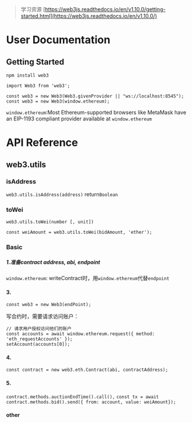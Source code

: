 > 学习资源
> [https://web3js.readthedocs.io/en/v1.10.0/getting-started.html](https://web3js.readthedocs.io/en/v1.10.0/)

# User Documentation
## Getting Started
`npm install web3`

`import Web3 from 'web3';`

`const web3 = new Web3(Web3.givenProvider || "ws://localhost:8545");`
`const web3 = new Web3(window.ethereum);`

`window.ethereum`:Most Ethereum-supported browsers like MetaMask have an EIP-1193 compliant provider available at  `window.ethereum`



# API Reference
## web3.utils
### isAddress
`web3.utils.isAddress(address)`  return`Boolean`
### toWei
`web3.utils.toWei(number [, unit])`

`const weiAmount = web3.utils.toWei(bidAmount, 'ether');`


### Basic
##### 1.准备contract address, abi, endpoint
`window.ethereum`: writeContract时，用`window.ethereum`代替`endpoint`



#### 3.
`const web3 = new Web3(endPoint);`

写合约时，需要请求访问账户：
```
// 请求用户授权访问他们的账户
const accounts = await window.ethereum.request({ method: 'eth_requestAccounts' });
setAccount(accounts[0]);   
```

#### 4.
`const contract = new web3.eth.Contract(abi, contractAddress);`

#### 5.
`contract.methods.auctionEndTime().call(),`
`const tx = await contract.methods.bid().send({ from: account, value: weiAmount}); `



#### other


